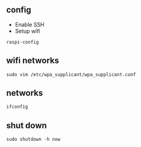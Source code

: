 ## config
- Enable SSH
- Setup wifi

`raspi-config`

## wifi networks
`sudo vim /etc/wpa_supplicant/wpa_supplicant.conf`

## networks
`ifconfig`

## shut down
`sudo shutdown -h now`
